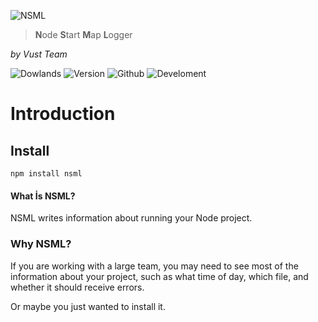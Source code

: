 ![NSML](https://md-denemess.kadircelik1.repl.co/banner.png)

> **N**ode **S**tart **M**ap **L**ogger

*by Vust Team*

![Dowlands](https://badgen.net/badge/Dowlands/10k/red?icon=npm)
![Version](https://badgen.net/badge/Version/0.1.0-beta/green)
![Github](https://badgen.net/badge/Github/VustTeam/blue?icon=github)
![Develoment](https://badgen.net/badge/Develoment/yes/green)

# Introduction

## Install
```npm
npm install nsml
```

#### What İs NSML?

NSML writes information about running your Node project.

### Why NSML?

If you are working with a large team, you may need to see most of the information about your project, such as what time of day, which file, and whether it should receive errors.

Or maybe you just wanted to install it.



